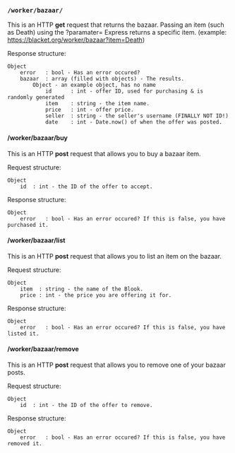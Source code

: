 ### ```/worker/bazaar/```
This is an HTTP **get** request that returns the bazaar.
Passing an item (such as Death) using the ?paramater= Express returns a specific item. (example: https://blacket.org/worker/bazaar?item=Death)

Response structure:
```
Object
    error   : bool - Has an error occured?
    bazaar  : array (filled with objects) - The results.
        Object - an example object, has no name
            id      : int - offer ID, used for purchasing & is randomly generated
            item    : string - the item name.
            price   : int - offer price.
            seller  : string - the seller's username (FINALLY NOT ID!)
            date    : int - Date.now() of when the offer was posted.
```

#### /worker/bazaar/buy
This is an HTTP **post** request that allows you to buy a bazaar item.

Request structure:
```
Object
    id  : int - the ID of the offer to accept.
```

Response structure:
```
Object
    error   : bool - Has an error occured? If this is false, you have purchased it.
```

#### /worker/bazaar/list
This is an HTTP **post** request that allows you to list an item on the bazaar.

Request structure:
```
Object
    item  : string - the name of the Blook.
    price : int - the price you are offering it for.
```

Response structure:
```
Object
    error   : bool - Has an error occured? If this is false, you have listed it.
```

#### /worker/bazaar/remove
This is an HTTP **post** request that allows you to remove one of your bazaar posts.

Request structure:
```
Object
    id  : int - the ID of the offer to remove.
```

Response structure:
```
Object
    error   : bool - Has an error occured? If this is false, you have removed it.
```

